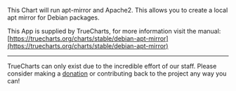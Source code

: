 This Chart will run apt-mirror and Apache2. This allows you to create a local apt mirror for Debian packages.

This App is supplied by TrueCharts, for more information visit the manual: [https://truecharts.org/charts/stable/debian-apt-mirror](https://truecharts.org/charts/stable/debian-apt-mirror)

---

TrueCharts can only exist due to the incredible effort of our staff.
Please consider making a [donation](https://truecharts.org/sponsor) or contributing back to the project any way you can!
